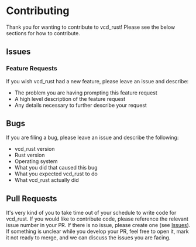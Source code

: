 # Contributing

Thank you for wanting to contribute to vcd_rust! Please see the below sections for how to contribute.

## Issues
### Feature Requests
If you wish vcd_rust had a new feature, please leave an issue and describe:
* The problem you are having prompting this feature request
* A high level description of the feature request
* Any details necessary to further describe your request

## Bugs
If you are filing a bug, please leave an issue and describe the following:
* vcd_rust version
* Rust version
* Operating system
* What you did that caused this bug
* What you expected vcd_rust to do
* What vcd_rust actually did

## Pull Requests

It's very kind of you to take time out of your schedule to write code for vcd_rust. If you would like to contribute code, please reference the relevant 
issue number in your PR. If there is no issue, please create one (see [Issues](#Issues)). If something is unclear while you develop your PR, feel free
to open it, mark it not ready to merge, and we can discuss the issues you are facing.

